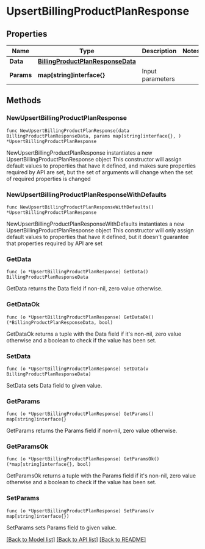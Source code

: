 # UpsertBillingProductPlanResponse

## Properties

Name | Type | Description | Notes
------------ | ------------- | ------------- | -------------
**Data** | [**BillingProductPlanResponseData**](BillingProductPlanResponseData.md) |  | 
**Params** | **map[string]interface{}** | Input parameters | 

## Methods

### NewUpsertBillingProductPlanResponse

`func NewUpsertBillingProductPlanResponse(data BillingProductPlanResponseData, params map[string]interface{}, ) *UpsertBillingProductPlanResponse`

NewUpsertBillingProductPlanResponse instantiates a new UpsertBillingProductPlanResponse object
This constructor will assign default values to properties that have it defined,
and makes sure properties required by API are set, but the set of arguments
will change when the set of required properties is changed

### NewUpsertBillingProductPlanResponseWithDefaults

`func NewUpsertBillingProductPlanResponseWithDefaults() *UpsertBillingProductPlanResponse`

NewUpsertBillingProductPlanResponseWithDefaults instantiates a new UpsertBillingProductPlanResponse object
This constructor will only assign default values to properties that have it defined,
but it doesn't guarantee that properties required by API are set

### GetData

`func (o *UpsertBillingProductPlanResponse) GetData() BillingProductPlanResponseData`

GetData returns the Data field if non-nil, zero value otherwise.

### GetDataOk

`func (o *UpsertBillingProductPlanResponse) GetDataOk() (*BillingProductPlanResponseData, bool)`

GetDataOk returns a tuple with the Data field if it's non-nil, zero value otherwise
and a boolean to check if the value has been set.

### SetData

`func (o *UpsertBillingProductPlanResponse) SetData(v BillingProductPlanResponseData)`

SetData sets Data field to given value.


### GetParams

`func (o *UpsertBillingProductPlanResponse) GetParams() map[string]interface{}`

GetParams returns the Params field if non-nil, zero value otherwise.

### GetParamsOk

`func (o *UpsertBillingProductPlanResponse) GetParamsOk() (*map[string]interface{}, bool)`

GetParamsOk returns a tuple with the Params field if it's non-nil, zero value otherwise
and a boolean to check if the value has been set.

### SetParams

`func (o *UpsertBillingProductPlanResponse) SetParams(v map[string]interface{})`

SetParams sets Params field to given value.



[[Back to Model list]](../README.md#documentation-for-models) [[Back to API list]](../README.md#documentation-for-api-endpoints) [[Back to README]](../README.md)


